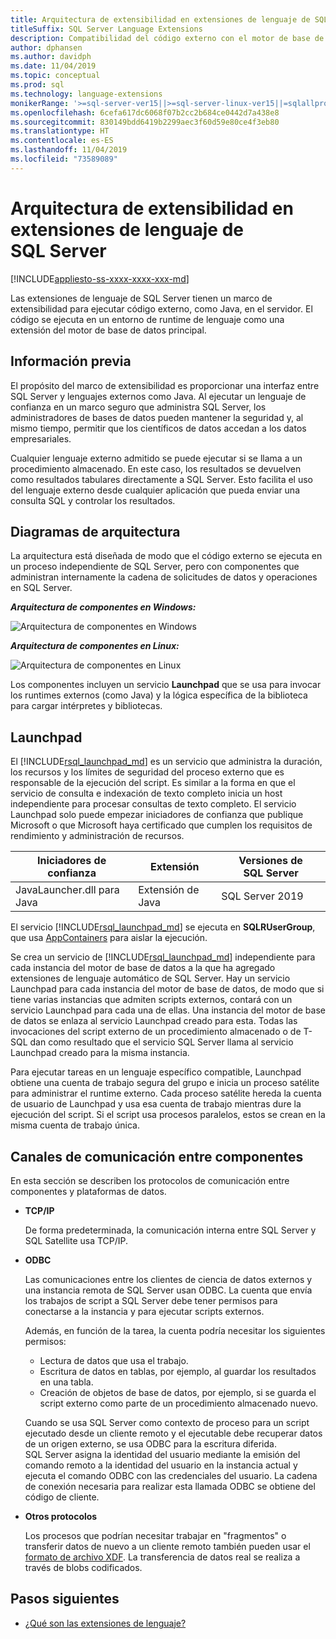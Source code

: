 ```yaml
---
title: Arquitectura de extensibilidad en extensiones de lenguaje de SQL Server
titleSuffix: SQL Server Language Extensions
description: Compatibilidad del código externo con el motor de base de datos de SQL Server, con una arquitectura dual para ejecutar lenguaje externo en datos relacionales.
author: dphansen
ms.author: davidph
ms.date: 11/04/2019
ms.topic: conceptual
ms.prod: sql
ms.technology: language-extensions
monikerRange: '>=sql-server-ver15||>=sql-server-linux-ver15||=sqlallproducts-allversions'
ms.openlocfilehash: 6cefa617dc6068f07b2cc2b684ce0442d7a438e8
ms.sourcegitcommit: 830149bdd6419b2299aec3f60d59e80ce4f3eb80
ms.translationtype: HT
ms.contentlocale: es-ES
ms.lasthandoff: 11/04/2019
ms.locfileid: "73589089"
---
```

# <a name="extensibility-architecture-in-sql-server-language-extensions"></a>Arquitectura de extensibilidad en extensiones de lenguaje de SQL Server

[!INCLUDE[appliesto-ss-xxxx-xxxx-xxx-md](../../includes/appliesto-ss-xxxx-xxxx-xxx-md.md)]

Las extensiones de lenguaje de SQL Server tienen un marco de extensibilidad para ejecutar código externo, como Java, en el servidor. El código se ejecuta en un entorno de runtime de lenguaje como una extensión del motor de base de datos principal.

## <a name="background"></a>Información previa

El propósito del marco de extensibilidad es proporcionar una interfaz entre SQL Server y lenguajes externos como Java. Al ejecutar un lenguaje de confianza en un marco seguro que administra SQL Server, los administradores de bases de datos pueden mantener la seguridad y, al mismo tiempo, permitir que los científicos de datos accedan a los datos empresariales.

<!-- We need to get a diagram like the one below.
The following diagram visually describes opportunities and benefits of the extensible architecture.

  ![Goals of integration with SQL Server](../media/ml-service-value-add.png "Machine Learning Services Value Add")
-->

Cualquier lenguaje externo admitido se puede ejecutar si se llama a un procedimiento almacenado. En este caso, los resultados se devuelven como resultados tabulares directamente a SQL Server. Esto facilita el uso del lenguaje externo desde cualquier aplicación que pueda enviar una consulta SQL y controlar los resultados.

## <a name="architecture-diagrams"></a>Diagramas de arquitectura

La arquitectura está diseñada de modo que el código externo se ejecuta en un proceso independiente de SQL Server, pero con componentes que administran internamente la cadena de solicitudes de datos y operaciones en SQL Server. 
  
  ***Arquitectura de componentes en Windows:***

  ![Arquitectura de componentes en Windows](../media/generic-architecture-windows.png "Arquitectura de componentes en Windows")
  
  ***Arquitectura de componentes en Linux:***
  
  ![Arquitectura de componentes en Linux](../media/generic-architecture-linux.png "Arquitectura de componentes en Linux")
  
Los componentes incluyen un servicio **Launchpad** que se usa para invocar los runtimes externos (como Java) y la lógica específica de la biblioteca para cargar intérpretes y bibliotecas.

<a name="launchpad"></a>

## <a name="launchpad"></a>Launchpad

El [!INCLUDE[rsql_launchpad_md](../../includes/rsql-launchpad-md.md)] es un servicio que administra la duración, los recursos y los límites de seguridad del proceso externo que es responsable de la ejecución del script. Es similar a la forma en que el servicio de consulta e indexación de texto completo inicia un host independiente para procesar consultas de texto completo. El servicio Launchpad solo puede empezar iniciadores de confianza que publique Microsoft o que Microsoft haya certificado que cumplen los requisitos de rendimiento y administración de recursos.

| Iniciadores de confianza | Extensión | Versiones de SQL Server |
|-------------------|-----------|---------------------|
| JavaLauncher.dll para Java | Extensión de Java | SQL Server 2019 |

El servicio [!INCLUDE[rsql_launchpad_md](../../includes/rsql-launchpad-md.md)] se ejecuta en **SQLRUserGroup**, que usa [AppContainers](https://docs.microsoft.com/windows/desktop/secauthz/appcontainer-isolation) para aislar la ejecución.

Se crea un servicio de [!INCLUDE[rsql_launchpad_md](../../includes/rsql-launchpad-md.md)] independiente para cada instancia del motor de base de datos a la que ha agregado extensiones de lenguaje automático de SQL Server. Hay un servicio Launchpad para cada instancia del motor de base de datos, de modo que si tiene varias instancias que admiten scripts externos, contará con un servicio Launchpad para cada una de ellas. Una instancia del motor de base de datos se enlaza al servicio Launchpad creado para esta. Todas las invocaciones del script externo de un procedimiento almacenado o de T-SQL dan como resultado que el servicio SQL Server llama al servicio Launchpad creado para la misma instancia.

Para ejecutar tareas en un lenguaje específico compatible, Launchpad obtiene una cuenta de trabajo segura del grupo e inicia un proceso satélite para administrar el runtime externo. Cada proceso satélite hereda la cuenta de usuario de Launchpad y usa esa cuenta de trabajo mientras dure la ejecución del script. Si el script usa procesos paralelos, estos se crean en la misma cuenta de trabajo única.

## <a name="communication-channels-between-components"></a>Canales de comunicación entre componentes

En esta sección se describen los protocolos de comunicación entre componentes y plataformas de datos.

+ **TCP/IP**

  De forma predeterminada, la comunicación interna entre SQL Server y SQL Satellite usa TCP/IP.

+ **ODBC**

  Las comunicaciones entre los clientes de ciencia de datos externos y una instancia remota de SQL Server usan ODBC. La cuenta que envía los trabajos de script a SQL Server debe tener permisos para conectarse a la instancia y para ejecutar scripts externos.

  Además, en función de la tarea, la cuenta podría necesitar los siguientes permisos:

  + Lectura de datos que usa el trabajo.
  + Escritura de datos en tablas, por ejemplo, al guardar los resultados en una tabla.
  + Creación de objetos de base de datos, por ejemplo, si se guarda el script externo como parte de un procedimiento almacenado nuevo.

  Cuando se usa SQL Server como contexto de proceso para un script ejecutado desde un cliente remoto y el ejecutable debe recuperar datos de un origen externo, se usa ODBC para la escritura diferida. SQL Server asigna la identidad del usuario mediante la emisión del comando remoto a la identidad del usuario en la instancia actual y ejecuta el comando ODBC con las credenciales del usuario. La cadena de conexión necesaria para realizar esta llamada ODBC se obtiene del código de cliente.

+ **Otros protocolos**

  Los procesos que podrían necesitar trabajar en "fragmentos" o transferir datos de nuevo a un cliente remoto también pueden usar el [formato de archivo XDF](https://docs.microsoft.com/machine-learning-server/r/concept-what-is-xdf). La transferencia de datos real se realiza a través de blobs codificados.

## <a name="next-steps"></a>Pasos siguientes

+ [¿Qué son las extensiones de lenguaje?](../language-extensions-overview.md)
